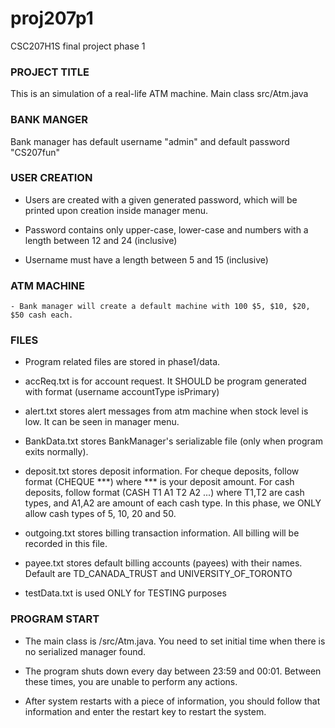 # proj207p1
CSC207H1S final project phase 1

### PROJECT TITLE
This is an simulation of a real-life ATM machine. Main class src/Atm.java

### BANK MANGER
Bank manager has default username "admin" and default password "CS207fun"

### USER CREATION

- Users are created with a given generated password, which will be printed upon creation inside manager menu.
    
- Password contains only upper-case, lower-case and numbers with a length between 12 and 24 (inclusive)
    
- Username must have a length between 5 and 15 (inclusive)

### ATM MACHINE
    - Bank manager will create a default machine with 100 $5, $10, $20, $50 cash each.

### FILES
- Program related files are stored in phase1/data.
    
- accReq.txt is for account request. It SHOULD be program generated with format (username accountType isPrimary)
    
- alert.txt stores alert messages from atm machine when stock level is low. It can be seen in manager menu.
    
- BankData.txt stores BankManager's serializable file (only when program exits normally).
    
- deposit.txt stores deposit information. For cheque deposits, follow format (CHEQUE \*\*\*) where \*\*\* is your deposit amount. For cash deposits, follow format (CASH T1 A1 T2 A2 ...) where T1,T2 are cash types, and A1,A2 are amount of each cash type. In this phase, we ONLY allow cash types of 5, 10, 20 and 50.
      
- outgoing.txt stores billing transaction information. All billing will be recorded in this file.
    
- payee.txt stores default billing accounts (payees) with their names. Default are TD_CANADA_TRUST and UNIVERSITY_OF_TORONTO
      
- testData.txt is used ONLY for TESTING purposes

### PROGRAM START
- The main class is /src/Atm.java. You need to set initial time when there is no serialized manager found.
    
- The program shuts down every day between 23:59 and 00:01. Between these times, you are unable to perform any actions.

- After system restarts with a piece of information, you should follow that information and enter the restart key to restart the system.
